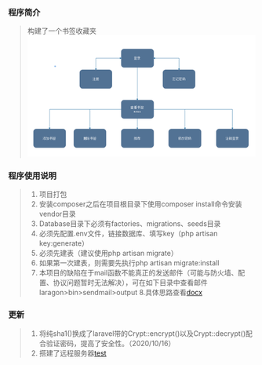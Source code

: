 ### 程序简介
> 构建了一个书签收藏夹
>![picture](https://github.com/demonsheart/an-item-for-bookmark/blob/master/architecture.png?raw=true)
### 程序使用说明
>1.	项目打包
>2.	安装composer之后在项目根目录下使用composer install命令安装vendor目录
>3.	Database目录下必须有factories、migrations、seeds目录
>4.	必须先配置.env文件，链接数据库、填写key（php artisan key:generate）
>5.	必须先建表（建议使用php artisan migrate）
>6.	如果第一次建表，则需要先执行php artisan migrate:install
>7.	本项目的缺陷在于mail函数不能真正的发送邮件（可能与防火墙、配置、协议问题暂时无法解决），可在如下目录中查看邮件laragon>bin>sendmail>output
>8.具体思路查看[docx](https://github.com/demonsheart/an-item-for-bookmark/blob/master/%E4%B9%A6%E7%AD%BE%E6%94%B6%E8%97%8F%E5%A4%B9.docx)

### 更新
>1. 将纯sha1()换成了laravel带的Crypt::encrypt()以及Crypt::decrypt()配合验证密码，提高了安全性。（2020/10/16）
>2. 搭建了远程服务器[test](https://ibookmark.xyz)
